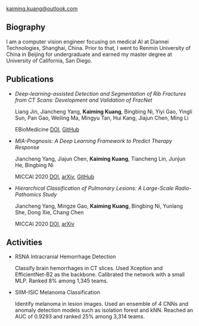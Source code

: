 kaiming.kuang@outlook.com

## Biography
I am a computer vision engineer focusing on medical AI at Diannei Technologies, Shanghai, China. Prior to that, I went to Renmin University of China in Beijing for undergraduate and earned my master degree at University of California, San Diego.

## Publications
- *Deep-learning-assisted Detection and Segmentation of Rib Fractures from CT Scans: Development and Validation of FracNet*

  Liang Jin, Jiancheng Yang, **Kaiming Kuang**, Bingbing Ni, Yiyi Gao, Yingli Sun, Pan Gao, Weiling Ma, Mingyu Tan, Hui Kang, Jiajun Chen, Ming Li

  EBioMedicine [DOI](https://doi.org/10.1016/j.ebiom.2020.103106), [GitHub](https://github.com/M3DV/FracNet)

- *MIA-Prognosis: A Deep Learning Framework to Predict Therapy Response*

  Jiancheng Yang, Jiajun Chen, **Kaiming Kuang**, Tiancheng Lin, Junjun He, Bingbing Ni

  MICCAI 2020 [DOI](http://doi.org/10.1007/978-3-030-59713-9_21), [arXiv](https://arxiv.org/abs/2010.04062), [GitHub](https://github.com/M3DV/SimTA)

- *Hierarchical Classification of Pulmonary Lesions: A Large-Scale Radio-Pathomics Study*

  Jiancheng Yang, Mingze Gao, **Kaiming Kuang**, Bingbing Ni, Yunlang She, Dong Xie, Chang Chen

  MICCAI 2020 [DOI](https://doi.org/10.1007/978-3-030-59725-2_48), [arXiv](https://arxiv.org/abs/2010.04049)

## Activities
- RSNA Intracranial Hemorrhage Detection

  Classify brain hemorrhages in CT slices. Used Xception and EfficientNet-B2 as the backbone. Calibrated the network with a small MLP. Ranked 8% among 1,345 teams.

- SIIM-ISIC Melanoma Classification

  Identify melanoma in lesion images. Used an ensemble of 4 CNNs and anomaly detection models such as isolation forest and kNN. Reached an AUC of 0.9293 and ranked 25% among 3,314 teams.